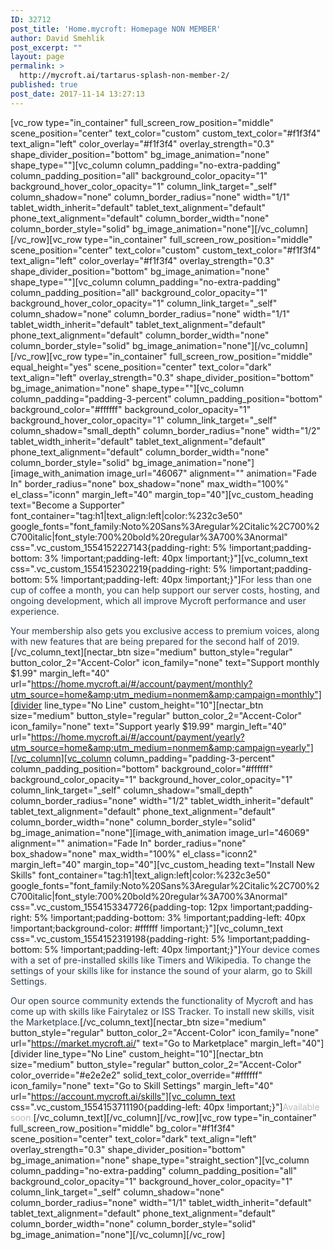 ```yaml
---
ID: 32712
post_title: 'Home.mycroft: Homepage NON MEMBER'
author: David Smehlik
post_excerpt: ""
layout: page
permalink: >
  http://mycroft.ai/tartarus-splash-non-member-2/
published: true
post_date: 2017-11-14 13:27:13
---
```

[vc_row type="in_container" full_screen_row_position="middle" scene_position="center" text_color="custom" custom_text_color="#f1f3f4" text_align="left" color_overlay="#f1f3f4" overlay_strength="0.3" shape_divider_position="bottom" bg_image_animation="none" shape_type=""][vc_column column_padding="no-extra-padding" column_padding_position="all" background_color_opacity="1" background_hover_color_opacity="1" column_link_target="_self" column_shadow="none" column_border_radius="none" width="1/1" tablet_width_inherit="default" tablet_text_alignment="default" phone_text_alignment="default" column_border_width="none" column_border_style="solid" bg_image_animation="none"][/vc_column][/vc_row][vc_row type="in_container" full_screen_row_position="middle" scene_position="center" text_color="custom" custom_text_color="#f1f3f4" text_align="left" color_overlay="#f1f3f4" overlay_strength="0.3" shape_divider_position="bottom" bg_image_animation="none" shape_type=""][vc_column column_padding="no-extra-padding" column_padding_position="all" background_color_opacity="1" background_hover_color_opacity="1" column_link_target="_self" column_shadow="none" column_border_radius="none" width="1/1" tablet_width_inherit="default" tablet_text_alignment="default" phone_text_alignment="default" column_border_width="none" column_border_style="solid" bg_image_animation="none"][/vc_column][/vc_row][vc_row type="in_container" full_screen_row_position="middle" equal_height="yes" scene_position="center" text_color="dark" text_align="left" overlay_strength="0.3" shape_divider_position="bottom" bg_image_animation="none" shape_type=""][vc_column column_padding="padding-3-percent" column_padding_position="bottom" background_color="#ffffff" background_color_opacity="1" background_hover_color_opacity="1" column_link_target="_self" column_shadow="small_depth" column_border_radius="none" width="1/2" tablet_width_inherit="default" tablet_text_alignment="default" phone_text_alignment="default" column_border_width="none" column_border_style="solid" bg_image_animation="none"][image_with_animation image_url="46067" alignment="" animation="Fade In" border_radius="none" box_shadow="none" max_width="100%" el_class="iconn" margin_left="40" margin_top="40"][vc_custom_heading text="Become a Supporter" font_container="tag:h1|text_align:left|color:%232c3e50" google_fonts="font_family:Noto%20Sans%3Aregular%2Citalic%2C700%2C700italic|font_style:700%20bold%20regular%3A700%3Anormal" css=".vc_custom_1554152227143{padding-right: 5% !important;padding-bottom: 3% !important;padding-left: 40px !important;}"][vc_column_text css=".vc_custom_1554152302219{padding-right: 5% !important;padding-bottom: 5% !important;padding-left: 40px !important;}"]<span style="color: #2c3e50;">For less than one cup of coffee a month, you can help support our server costs, hosting, and ongoing development, which all improve Mycroft performance and user experience.</span>

<span style="color: #2c3e50;">Your membership also gets you exclusive access to premium voices, along with new features that are being prepared for the second half of 2019.</span>[/vc_column_text][nectar_btn size="medium" button_style="regular" button_color_2="Accent-Color" icon_family="none" text="Support monthly $1.99" margin_left="40" url="https://home.mycroft.ai/#/account/payment/monthly?utm_source=home&amp;utm_medium=nonmem&amp;campaign=monthly"][divider line_type="No Line" custom_height="10"][nectar_btn size="medium" button_style="regular" button_color_2="Accent-Color" icon_family="none" text="Support yearly $19.99" margin_left="40" url="https://home.mycroft.ai/#/account/payment/yearly?utm_source=home&amp;utm_medium=nonmem&amp;campaign=yearly"][/vc_column][vc_column column_padding="padding-3-percent" column_padding_position="bottom" background_color="#ffffff" background_color_opacity="1" background_hover_color_opacity="1" column_link_target="_self" column_shadow="small_depth" column_border_radius="none" width="1/2" tablet_width_inherit="default" tablet_text_alignment="default" phone_text_alignment="default" column_border_width="none" column_border_style="solid" bg_image_animation="none"][image_with_animation image_url="46069" alignment="" animation="Fade In" border_radius="none" box_shadow="none" max_width="100%" el_class="iconn2" margin_left="40" margin_top="40"][vc_custom_heading text="Install New Skills" font_container="tag:h1|text_align:left|color:%232c3e50" google_fonts="font_family:Noto%20Sans%3Aregular%2Citalic%2C700%2C700italic|font_style:700%20bold%20regular%3A700%3Anormal" css=".vc_custom_1554153347726{padding-top: 12px !important;padding-right: 5% !important;padding-bottom: 3% !important;padding-left: 40px !important;background-color: #ffffff !important;}"][vc_column_text css=".vc_custom_1554152319198{padding-right: 5% !important;padding-bottom: 5% !important;padding-left: 40px !important;}"]<span style="color: #2c3e50;">Your device comes with a set of pre-installed skills like Timers and Wikipedia. To change the settings of your skills like for instance the sound of your alarm, go to Skill Settings.</span>

<span style="color: #2c3e50;">Our open source community extends the functionality of Mycroft and has come up with skills like Fairytalez or ISS Tracker. To install new skills, visit the Marketplace.</span>[/vc_column_text][nectar_btn size="medium" button_style="regular" button_color_2="Accent-Color" icon_family="none" url="https://market.mycroft.ai/" text="Go to Marketplace" margin_left="40"][divider line_type="No Line" custom_height="10"][nectar_btn size="medium" button_style="regular" button_color_2="Accent-Color" color_override="#e2e2e2" solid_text_color_override="#ffffff" icon_family="none" text="Go to Skill Settings" margin_left="40" url="https://account.mycroft.ai/skills"][vc_column_text css=".vc_custom_1554153711190{padding-left: 40px !important;}"]<span style="color: #bdbdbd;">Available soon.</span>[/vc_column_text][/vc_column][/vc_row][vc_row type="in_container" full_screen_row_position="middle" bg_color="#f1f3f4" scene_position="center" text_color="dark" text_align="left" overlay_strength="0.3" shape_divider_position="bottom" bg_image_animation="none" shape_type="straight_section"][vc_column column_padding="no-extra-padding" column_padding_position="all" background_color_opacity="1" background_hover_color_opacity="1" column_link_target="_self" column_shadow="none" column_border_radius="none" width="1/1" tablet_width_inherit="default" tablet_text_alignment="default" phone_text_alignment="default" column_border_width="none" column_border_style="solid" bg_image_animation="none"][/vc_column][/vc_row]